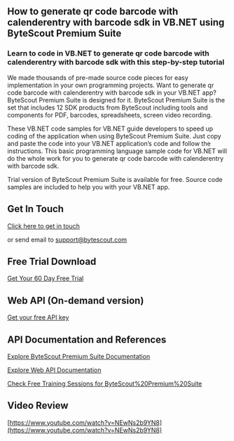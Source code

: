 ## How to generate qr code barcode with calenderentry with barcode sdk in VB.NET using ByteScout Premium Suite

### Learn to code in VB.NET to generate qr code barcode with calenderentry with barcode sdk with this step-by-step tutorial

We made thousands of pre-made source code pieces for easy implementation in your own programming projects. Want to generate qr code barcode with calenderentry with barcode sdk in your VB.NET app? ByteScout Premium Suite is designed for it. ByteScout Premium Suite is the set that includes 12 SDK products from ByteScout including tools and components for PDF, barcodes, spreadsheets, screen video recording.

 These VB.NET code samples for VB.NET guide developers to speed up coding of the application when using ByteScout Premium Suite. Just copy and paste the code into your VB.NET application’s code and follow the instructions. This basic programming language sample code for VB.NET will do the whole work for you to generate qr code barcode with calenderentry with barcode sdk.

Trial version of ByteScout Premium Suite is available for free. Source code samples are included to help you with your VB.NET app.

## Get In Touch

[Click here to get in touch](https://bytescout.zendesk.com/hc/en-us/requests/new?subject=ByteScout%20Premium%20Suite%20Question)

or send email to [support@bytescout.com](mailto:support@bytescout.com?subject=ByteScout%20Premium%20Suite%20Question) 

## Free Trial Download

[Get Your 60 Day Free Trial](https://bytescout.com/download/web-installer?utm_source=github-readme)

## Web API (On-demand version)

[Get your free API key](https://pdf.co/documentation/api?utm_source=github-readme)

## API Documentation and References

[Explore ByteScout Premium Suite Documentation](https://bytescout.com/documentation/index.html?utm_source=github-readme)

[Explore Web API Documentation](https://pdf.co/documentation/api?utm_source=github-readme)

[Check Free Training Sessions for ByteScout%20Premium%20Suite](https://academy.bytescout.com/)

## Video Review

[https://www.youtube.com/watch?v=NEwNs2b9YN8](https://www.youtube.com/watch?v=NEwNs2b9YN8)